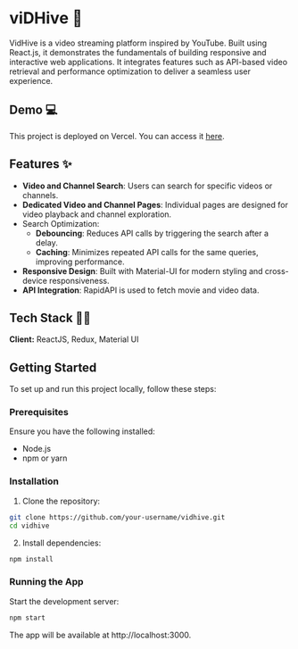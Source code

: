 # viDHive 🎥

VidHive is a video streaming platform inspired by YouTube. Built using React.js, it demonstrates the fundamentals of building responsive and interactive web applications. It integrates features such as API-based video retrieval and performance optimization to deliver a seamless user experience.

## Demo 💻

This project is deployed on Vercel. You can access it <a href="https://vidhive.vercel.app/" target="_blank">here</a>.

## Features ✨

- **Video and Channel Search**: Users can search for specific videos or channels.
- **Dedicated Video and Channel Pages**: Individual pages are designed for video playback and channel exploration.
- Search Optimization:
  - **Debouncing**: Reduces API calls by triggering the search after a delay.
  - **Caching**: Minimizes repeated API calls for the same queries, improving performance.
- **Responsive Design**: Built with Material-UI for modern styling and cross-device responsiveness.
- **API Integration**: RapidAPI is used to fetch movie and video data.

## Tech Stack 👩‍💻

**Client:** ReactJS, Redux, Material UI

## Getting Started

To set up and run this project locally, follow these steps:

### Prerequisites

Ensure you have the following installed:

- Node.js
- npm or yarn

### Installation

1. Clone the repository:

```bash
git clone https://github.com/your-username/vidhive.git
cd vidhive
```

2. Install dependencies:

```bash
npm install
```

### Running the App

Start the development server:

```bash
npm start
```

The app will be available at http://localhost:3000.
